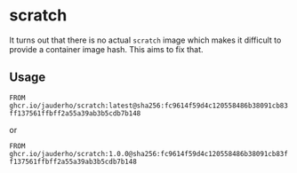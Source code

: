 # scratch

It turns out that there is no actual `scratch` image which makes it difficult to provide a container image hash. This aims to fix that.

## Usage

`FROM ghcr.io/jauderho/scratch:latest@sha256:fc9614f59d4c120558486b38091cb83ff137561ffbff2a55a39ab3b5cdb7b148`

or 

`FROM ghcr.io/jauderho/scratch:1.0.0@sha256:fc9614f59d4c120558486b38091cb83ff137561ffbff2a55a39ab3b5cdb7b148`
